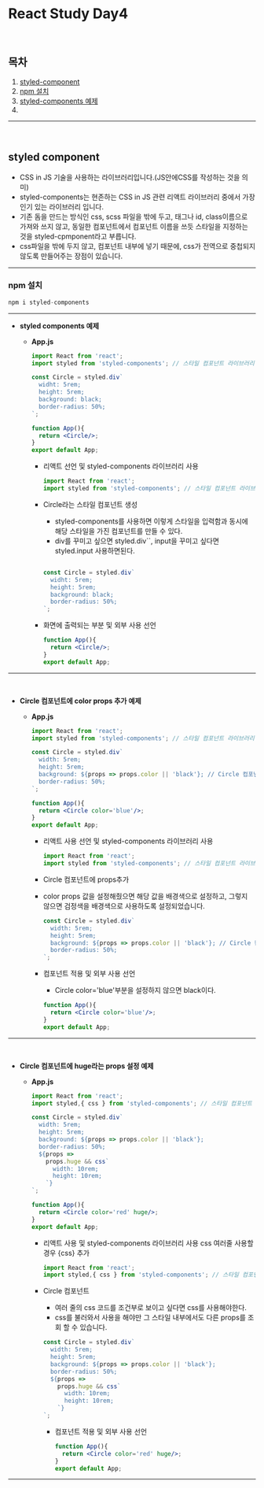 # React Study Day4  
<br/>

## 목차

1. [styled-component](#styled-component)
2. [npm 설치](#npm-설치)
3. [styled-components 예제](#styled-components-예제)
4. 
---
<br/>

## styled component

- CSS in JS 기술을 사용하는 라이브러리입니다.(JS안에CSS를 작성하는 것을 의미)
- styled-components는 현존하는 CSS in JS 관련 리액트 라이브러리 중에서 가장 인기 있는 라이브러리 입니다.
- 기존 돔을 만드는 방식인 css, scss 파일을 밖에 두고, 태그나 id, class이름으로 가져와 쓰지 않고, 동일한 컴포넌트에서 컴포넌트 이름을 쓰듯 스타일을 지정하는 것을 styled-cpmponent라고 부릅니다.
- css파일을 밖에 두지 않고, 컴포넌트 내부에 넣기 때문에, css가 전역으로 중첩되지 않도록 만들어주는 장점이 있습니다.

---

### npm 설치

```jsx
npm i styled-components
```
---
- **styled components 예제**
    - **App.js**

        ```jsx
        import React from 'react';
        import styled from 'styled-components'; // 스타일 컴포넌트 라이브러리 

        const Circle = styled.div`
          widht: 5rem;
          height: 5rem;
          background: black;
          border-radius: 50%;
        `;

        function App(){
          return <Circle/>;
        }
        export default App;
        ```

        - 리액트 선언 및 styled-components 라이브러리 사용

            ```jsx
            import React from 'react';
            import styled from 'styled-components'; // 스타일 컴포넌트 라이브러리 
            ```

        - Circle라는 스타일 컴포넌트 생성
            - styled-components를 사용하면 이렇게 스타일을 입력함과 동시에 해당 스타일을 가진 컴포넌트를 만들 수 있다.
            - div를 꾸미고 싶으면 styled.div``, input을  꾸미고 싶다면 styled.input 사용하면된다.

            ```jsx

            const Circle = styled.div`
              widht: 5rem;
              height: 5rem;
              background: black;
              border-radius: 50%;
            `;

            ```

        - 화면에 출력되는 부분 및 외부 사용 선언

            ```jsx
            function App(){
              return <Circle/>;
            }
            export default App;
            ```
---
</br>

- **Circle 컴포넌트에 color props 추가 예제**
    - **App.js**

        ```jsx
        import React from 'react';
        import styled from 'styled-components'; // 스타일 컴포넌트 라이브러리 

        const Circle = styled.div`
          width: 5rem;
          height: 5rem;
          background: ${props => props.color || 'black'}; // Circle 컴포넌트에서 color props 값을 설정 해줬다면 해당 값을 배경색으로 지정하고, 그렇지 않다면 검정색으로 설정 
          border-radius: 50%;
        `;

        function App(){
          return <Circle color='blue'/>;
        }
        export default App;
        ```

        - 리액트 사용 선언 및 styled-components 라이브러리 사용

            ```jsx
            import React from 'react';
            import styled from 'styled-components'; // 스타일 컴포넌트 라이브러리 
            ```

        - Circle 컴포넌트에 props추가
        - color props 값을 설정해줬으면 해당 값을 배경색으로 설정하고, 그렇지 않으면 검정색을 배경색으로 사용하도록 설정되었습니다.

            ```jsx
            const Circle = styled.div`
              width: 5rem;
              height: 5rem;
              background: ${props => props.color || 'black'}; // Circle 컴포넌트에서 color props 값을 설정 해줬다면 해당 값을 배경색으로 지정하고, 그렇지 않다면 검정색으로 설정 
              border-radius: 50%;
            `;

            ```

        - 컴포넌트 적용 및 외부 사용 선언
            - Circle color='blue'부분을 설정하지 않으면 black이다.

            ```jsx
            function App(){
              return <Circle color='blue'/>;
            }
            export default App;
            ```
---
<br/>

- **Circle 컴포넌트에 huge라는 props 설정 예제**
    - **App.js**

        ```jsx
        import React from 'react';
        import styled,{ css } from 'styled-components'; // 스타일 컴포넌트 라이브러리 

        const Circle = styled.div`
          width: 5rem;
          height: 5rem;
          background: ${props => props.color || 'black'};
          border-radius: 50%;
          ${props => 
            props.huge && css`
              width: 10rem;
              height: 10rem;
            `}
        `;

        function App(){
          return <Circle color='red' huge/>;
        }
        export default App;
        ```

        - 리액트 사용 및 styled-components 라이브러리 사용 css 여러줄 사용할 경우 {css} 추가

            ```jsx
            import React from 'react';
            import styled,{ css } from 'styled-components'; // 스타일 컴포넌트 라이브러리 
            ```

        - Circle 컴포넌트
            - 여러 줄의 css 코드를 조건부로 보이고 싶다면 css를 사용해야한다.
            - css를 불러와서 사용을 해야만 그 스타일 내부에서도 다른 props를 조회 할 수 있습니다.

            ```jsx
            const Circle = styled.div`
              width: 5rem;
              height: 5rem;
              background: ${props => props.color || 'black'};
              border-radius: 50%;
              ${props => 
                props.huge && css`
                  width: 10rem;
                  height: 10rem;
                `}
            `;

            ```

            - 컴포넌트 적용 및 외부 사용 선언

                ```jsx
                function App(){
                  return <Circle color='red' huge/>;
                }
                export default App;
                ```
---